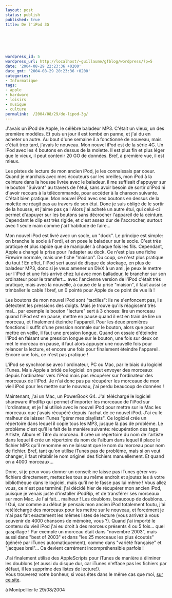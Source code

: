 ```yaml
---
layout: post
status: publish
published: true
title: De l'iPod 3G

  
  



wordpress_id: 5
wordpress_url: http://localhost/~guillaume/gfblog/wordpress/?p=5
date: '2004-08-29 22:23:36 +0200'
date_gmt: '2004-08-29 20:23:36 +0200'
categories:
- Informatique
tags:
- apple
- hardware
- loisirs
- musique
- culture
permalink:  /2004/08/29/de-lipod-3g/
---
```

<p>J'avais un iPod de Apple, le c&eacute;l&egrave;bre baladeur MP3. C'&eacute;tait un vieux, un des premi&egrave;re mod&egrave;les. Et puis un jour il est tomb&eacute; en panne, et j'ai du en acheter un autre. Au bout d'une semaine il a fonctionn&eacute; de nouveau, mais c'&eacute;tait trop tard, j'avais le nouveau. Mon nouvel iPod est de la s&eacute;rie 4G. Un iPod avec les 4 boutons en dessus de la molette. Il est plus fin et plus l&eacute;ger que le vieux, il peut contenir 20 GO de donn&eacute;es. Bref, &agrave; premi&egrave;re vue, il est mieux.</p>
<p>
  Les pistes de lecture de mon ancien iPod, je les connaissais par coeur. Quand je marchais avec mes &eacute;couteurs sur les oreilles, mon iPod &agrave; la ceinture dans la housse livr&eacute;e avec le baladeur, il me suffisait d'appuyer sur le bouton &quot;Suivant&quot; au travers de l'&eacute;tui, sans avoir besoin de sortir d'iPod ni d'avoir recours &agrave; la t&eacute;l&eacute;commande, pour acc&egrave;der &agrave; la chanson suivante. C'&eacute;tait bien pratique. Mon nouvel iPod avec ses boutons en dessus de la molette ne r&eacute;agit pas au travers de son &eacute;tui. Donc je suis oblig&eacute; de le sortir de la housse, et j'aime pas &ccedil;a ! Alors j'ai achet&eacute; un autre &eacute;tui, qui celui-ci permet d'appuyer sur les boutons sans d&eacute;crocher l'appareil de la ceinture. Cependant le clip est tr&egrave;s rigide, et c'est assez dur de l'accrocher, surtout avec 1 seule main comme j'ai l'habitude de faire...</p>
<p>  Mon nouvel iPod est livr&eacute; avec un socle, un &quot;dock&quot;. Le principe est simple: on branche le socle &agrave; l'ordi, et on pose le baladeur sur le socle. C'est tr&egrave;s pratique et plus rapide que de manipuler &agrave; chaque fois les fils. Cependant, Apple a chang&eacute; la prise pour l'adapter au dock. Ce n'est plus une fiche Firewire normale, mais une fiche &quot;maison&quot;. Du coup, ce n'est plus pratique du tout ! En effet, l'iPod sert aussi de disque de stockage, en plus de baladeur MP3, donc si je veux amener un DivX &agrave; un ami, je peux le mettre sur l'iPod et une fois arriv&eacute; chez lui avec mon balladeur, le brancher sur son ordinateur pour le transfert... avec l'ancienne version de l'iPod c'&eacute;tait tr&egrave;s pratique, mais avec la nouvelle, &agrave; cause de la prise &quot;maison&quot;, il faut aussi se trimballer le cable ! bref, un 0 point&eacute; pour Apple de ce point de vue l&agrave; !</p>
<p>  Les boutons de mon nouvel iPod sont &quot;tactiles&quot;: ils ne s'enfoncent pas, ils d&eacute;tectent les pressions des doigts. Mais je trouve qu'ils r&eacute;agissent tr&egrave;s mal... par exemple le bouton &quot;lecture&quot; sert &agrave; 3 choses: lire un morceau quand l'iPod est en pause, mettre en pause quand il est en train de lire un morceau, et finalement &eacute;teindre l'appareil. Pour les deux premi&egrave;res fonctions il suffit d'une pression normale sur le bouton, alors que pour mettre en veille, il faut une pression longue. Quand on essaie d'&eacute;teindre l'iPod en faisant une pression longue sur le bouton, une fois sur deux on met le morceau en pause, il faut alors appuyer une nouvelle fois pour relancer la lecture, et encore une fois pour finalement &eacute;teindre l'appareil. Encore une fois, ce n'est pas pratique ! </p>
<p>L'iPod se synchronise avec l'ordinateur, PC ou Mac, par le biais du logiciel iTunes. Mais Apple a brid&eacute; ce logiciel: on peut envoyer des morceaux depuis l'ordinateur vers l'iPod mais pas r&eacute;cup&eacute;rer sur l'ordinateur des morceaux de l'iPod. Je n'ai donc pas pu r&eacute;cup&eacute;rer les morceaux de mon vieil iPod pour les mettre sur le nouveau, j'ai perdu beaucoup de donn&eacute;es !</p>
<p>  Maintenant, j'ai un Mac, un PowerBook G4. J'ai t&eacute;l&eacute;charg&eacute; le logiciel shareware iPodRip qui permet d'importer les morceaux de l'iPod sur l'ordinateur, et je l'ai utilis&eacute; avec le nouvel iPod pour mettre sur le Mac les morceaux que j'avais r&eacute;cup&eacute;r&eacute; depuis l'achat de ce nouvel iPod. J'ai eu le malheur de laisser iTunes &quot;g&eacute;rer mes playlists&quot;. Ce logiciel cr&eacute;e un r&eacute;pertoire dans lequel il copie tous les MP3, jusque l&agrave; pas de probl&egrave;me. Le probl&egrave;me c'est qu'il le fait de la mani&egrave;re suivante: r&eacute;cup&eacute;ration des tags Artiste, Album et Titre du morceau. Il cr&eacute;e un r&eacute;pertoire du nom de l'artiste dans lequel il cr&eacute;e un r&eacute;pertoire du nom de l'album dans lequel il place le fichier MP3 qu'il renomme en ne laissant que le nom du morceau pour nom de fichier. Bref, tant qu'on utilise iTunes pas de probl&egrave;me, mais si on veut changer, il faut r&eacute;tablir le nom originel des fichiers manuellement. Et quand on a 4000 morceaux...</p>
<p>  Donc, si je peux vous donner un conseil: ne laisse pas iTunes g&eacute;rer vos fichiers directement, mettez les tous au m&ecirc;me endroit et ajoutez les &agrave; votre biblioth&egrave;que dans le logiciel, mais qu'il ne le fasse pas lui m&ecirc;me ! Vous allez vous, ce n'est pas termin&eacute;: j'ai d&eacute;cid&eacute; hier de r&eacute;cup&eacute;rer mon ancien iPod, puisque je venais juste d'installer iPodRip, et de transf&eacute;rer ses morceaux sur mon Mac. Je l'ai fait... malheur ! Les doublons, beaucoup de doublons... ! Oui, car comme au d&eacute;but je pensais mon ancien iPod totalement foutu, j'ai ret&eacute;l&eacute;charg&eacute; des morceaux pour les mettre sur le nouveau, et forc&eacute;ment je n'ai pas fait exactement les m&ecirc;mes listes de lecture (vous arrivez &agrave; vous souvenir de 4000 chansons de m&eacute;moire, vous ?). Quand j'ai import&eacute; le contenu du vieil iPod j'ai eu droit &agrave; des morceux pr&eacute;sents 4 ou 5 fois... quel gaspillage ! Par exemple un morceau &eacute;tait dans &quot;novembre 2003&quot;, mais aussi dans &quot;best of 2003&quot; et dans &quot;les 25 morceaux les plus &eacute;cout&eacute;s&quot; (g&eacute;n&eacute;r&eacute; par iTunes automatiquement), comme dans &quot;vari&eacute;t&eacute; fran&ccedil;aise&quot; et &quot;jacques brel&quot;... Ca devient carr&eacute;ment incompr&eacute;hensible parfois !</p>
<p>J'ai finalement utilis&eacute; des AppleScripts pour iTunes de mani&egrave;re &agrave; &eacute;liminer les doublons (et aussi du disque dur, car iTunes n'efface pas les fichiers par d&eacute;faut, il les supprime des listes de lecture!).<br />
  Vous trouverez votre bonheur, si vous &ecirc;tes dans le m&ecirc;me cas que moi, <a href="http://www.malcolmadams.com/itunes/scripts/">sur ce site</a>. </p>
<p>
&agrave; Montpellier le 29/08/2004</p>
